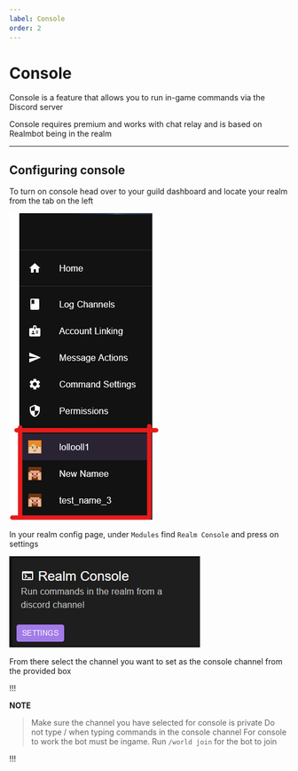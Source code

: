 ```yaml
---
label: Console
order: 2
---
```


# Console 
Console is a feature that allows you to run in-game commands via the Discord server 

Console requires premium and works with chat relay and is based on Realmbot being in the realm 


---

## Configuring console 
 To turn on console head over to your guild dashboard and locate your realm from the tab on the left 

 ![](/images/realms_tab.png)

 In your realm config page, under `Modules` find `Realm Console` and press on settings 

 ![](/images/Realm_consoleTab.png)

 From there select the channel you want to set as the console channel from the provided box

 !!!

 **NOTE**
>  Make sure the channel you have selected for console is private
>  Do not type / when typing commands in the console channel 
>  For console to work the bot must be ingame. Run `/world join` for the bot to join

 !!!
 
